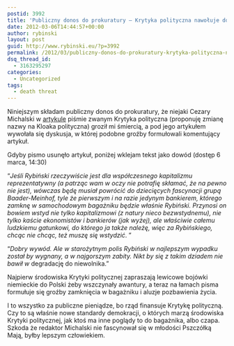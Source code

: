 ```yaml
---
postid: 3992
title: 'Publiczny donos do prokuratury – Krytyka polityczna nawołuje do morderstwa'
date: 2012-03-06T14:44:57+00:00
author: rybinski
layout: post
guid: http://www.rybinski.eu/?p=3992
permalink: /2012/03/publiczny-donos-do-prokuratury-krytyka-polityczna-nawoluje-do-morderstwa/
dsq_thread_id:
  - 3163295297
categories:
  - Uncategorized
tags:
  - death threat
---
```

Niniejszym składam publiczny donos do prokuratury, że niejaki Cezary Michalski w [artykule](http://www.krytykapolityczna.pl/CezaryMichalski/Niemawrogawcentrumnawetprzesunietymnaprawo/menuid-291.html) piśmie zwanym Krytyka polityczna (proponuję zmianę nazwy na Kloaka polityczna) groził mi śmiercią, a pod jego artykułem wywołała się dyskusja, w której podobne groźby formułowali komentujący artykuł.

Gdyby pismo usunęło artykuł, poniżej wklejam tekst jako dowód (dostęp 6 marca, 14:30)

“_Jeśli Rybiński rzeczywiście jest dla współczesnego kapitalizmu reprezentatywny (a patrząc wam w oczy nie potrafię skłamać, że na pewno nie jest), wówczas będę musiał powrócić do dziecięcych fascynacji grupą Baader-Meinhof, tyle że pierwszym i na razie jedynym bankierem, którego zamknę w samochodowym bagażniku będzie właśnie Rybiński. Przynosi on bowiem wstyd nie tylko kapitalizmowi (z natury nieco bezwstydnemu), nie tylko kaście ekonomistów i bankierów (jak wyżej), ale właściwie całemu ludzkiemu gatunkowi, do którego ja także należę, więc za Rybińskiego, chcąc nie chcąc, też muszę się wstydzić_. ”

“_Dobry wywód. Ale w starożytnym polis Rybiński w najlepszym wypadku został by wygnany, a w najgorszym zabity. Nikt by się z takim dziadem nie bawił w_ degradację do niewolnika.”

Najpierw środowiska Krytyki politycznej zapraszają lewicowe bojówki niemieckie do Polski żeby wszczynały awantury, a teraz na łamach pisma formułuje się groźby zamknięcia w bagażniku i aluzje pozbawienia życia.

I to wszystko za publiczne pieniądze, bo rząd finansuje Krytykę polityczną. Czy to są właśnie nowe standardy demokracji, o których marzą środowiska Krytyki politycznej, jak ktoś ma inne poglądy to do bagażnika, albo czapa. Szkoda że redaktor Michalski nie fascynował się w młodości Pszczółką Mają, byłby lepszym człowiekiem.
